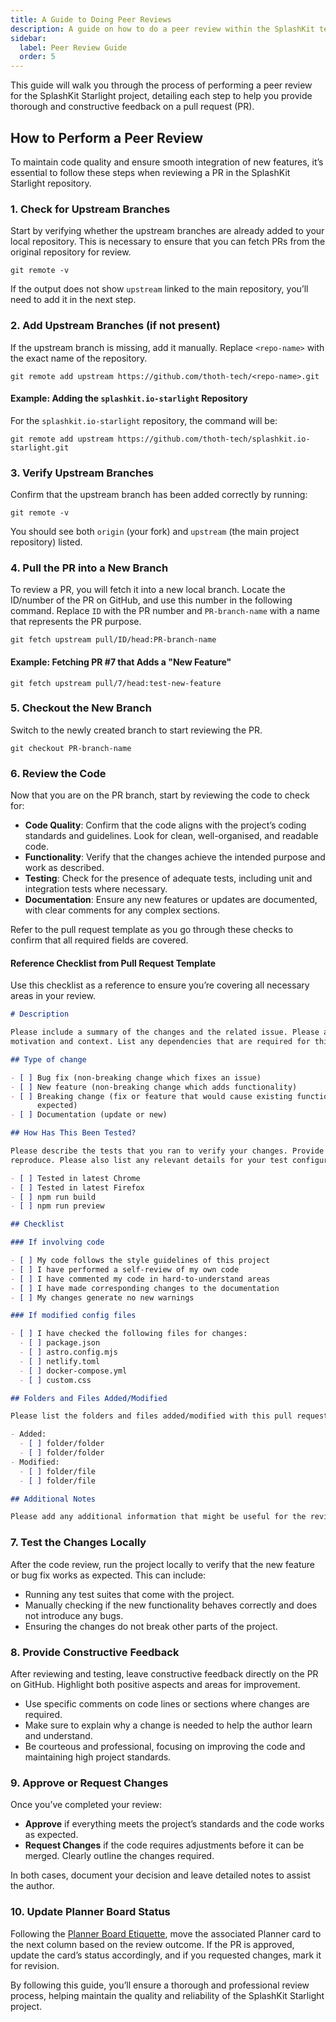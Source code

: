 ```yaml
---
title: A Guide to Doing Peer Reviews
description: A guide on how to do a peer review within the SplashKit team.
sidebar:
  label: Peer Review Guide
  order: 5
---
```


This guide will walk you through the process of performing a peer review for the SplashKit Starlight
project, detailing each step to help you provide thorough and constructive feedback on a pull request
(PR).

## How to Perform a Peer Review

To maintain code quality and ensure smooth integration of new features, it’s essential to follow
these steps when reviewing a PR in the SplashKit Starlight repository.

### 1. Check for Upstream Branches

Start by verifying whether the upstream branches are already added to your local repository. This is
necessary to ensure that you can fetch PRs from the original repository for review.

```shell
git remote -v
```

If the output does not show `upstream` linked to the main repository, you’ll need to add it in the
next step.

### 2. Add Upstream Branches (if not present)

If the upstream branch is missing, add it manually. Replace `<repo-name>` with the exact name of
the repository.

```shell
git remote add upstream https://github.com/thoth-tech/<repo-name>.git
```

#### Example: Adding the `splashkit.io-starlight` Repository

For the `splashkit.io-starlight` repository, the command will be:

```shell
git remote add upstream https://github.com/thoth-tech/splashkit.io-starlight.git
```

### 3. Verify Upstream Branches

Confirm that the upstream branch has been added correctly by running:

```shell
git remote -v
```

You should see both `origin` (your fork) and `upstream` (the main project repository) listed.

### 4. Pull the PR into a New Branch

To review a PR, you will fetch it into a new local branch. Locate the ID/number of the PR on GitHub,
and use this number in the following command. Replace `ID` with the PR number and `PR-branch-name`
with a name that represents the PR purpose.

```shell
git fetch upstream pull/ID/head:PR-branch-name
```

#### Example: Fetching PR #7 that Adds a "New Feature"

```shell
git fetch upstream pull/7/head:test-new-feature
```

### 5. Checkout the New Branch

Switch to the newly created branch to start reviewing the PR.

```shell
git checkout PR-branch-name
```

### 6. Review the Code

Now that you are on the PR branch, start by reviewing the code to check for:

- **Code Quality**: Confirm that the code aligns with the project’s coding standards and guidelines.
  Look for clean, well-organised, and readable code.
- **Functionality**: Verify that the changes achieve the intended purpose and work as described.
- **Testing**: Check for the presence of adequate tests, including unit and integration tests where necessary.
- **Documentation**: Ensure any new features or updates are documented, with clear comments for
  any complex sections.

Refer to the pull request template as you go through these checks to confirm that all required
fields are covered.

#### Reference Checklist from Pull Request Template

Use this checklist as a reference to ensure you’re covering all necessary areas in your review.

```markdown
# Description

Please include a summary of the changes and the related issue. Please also include relevant
motivation and context. List any dependencies that are required for this change.

## Type of change

- [ ] Bug fix (non-breaking change which fixes an issue)
- [ ] New feature (non-breaking change which adds functionality)
- [ ] Breaking change (fix or feature that would cause existing functionality to not work as
      expected)
- [ ] Documentation (update or new)

## How Has This Been Tested?

Please describe the tests that you ran to verify your changes. Provide instructions so we can
reproduce. Please also list any relevant details for your test configuration.

- [ ] Tested in latest Chrome
- [ ] Tested in latest Firefox
- [ ] npm run build
- [ ] npm run preview

## Checklist

### If involving code

- [ ] My code follows the style guidelines of this project
- [ ] I have performed a self-review of my own code
- [ ] I have commented my code in hard-to-understand areas
- [ ] I have made corresponding changes to the documentation
- [ ] My changes generate no new warnings

### If modified config files

- [ ] I have checked the following files for changes:
  - [ ] package.json
  - [ ] astro.config.mjs
  - [ ] netlify.toml
  - [ ] docker-compose.yml
  - [ ] custom.css

## Folders and Files Added/Modified

Please list the folders and files added/modified with this pull request.

- Added:
  - [ ] folder/folder
  - [ ] folder/folder
- Modified:
  - [ ] folder/file
  - [ ] folder/file

## Additional Notes

Please add any additional information that might be useful for the reviewers.
```

### 7. Test the Changes Locally

After the code review, run the project locally to verify that the new feature or bug fix works
as expected. This can include:

- Running any test suites that come with the project.
- Manually checking if the new functionality behaves correctly and does not introduce any bugs.
- Ensuring the changes do not break other parts of the project.

### 8. Provide Constructive Feedback

After reviewing and testing, leave constructive feedback directly on the PR on GitHub. Highlight
both positive aspects and areas for improvement.

- Use specific comments on code lines or sections where changes are required.
- Make sure to explain why a change is needed to help the author learn and understand.
- Be courteous and professional, focusing on improving the code and maintaining high project standards.

### 9. Approve or Request Changes

Once you’ve completed your review:

- **Approve** if everything meets the project’s standards and the code works as expected.
- **Request Changes** if the code requires adjustments before it can be merged. Clearly outline
  the changes required.

In both cases, document your decision and leave detailed notes to assist the author.

### 10. Update Planner Board Status

Following the [Planner Board Etiquette](/products/splashkit/splashkit-website/onboarding/07-planner-board),
move the associated Planner card to the next column based on the review outcome. If the PR is approved,
update the card’s status accordingly, and if you requested changes, mark it for revision.

By following this guide, you’ll ensure a thorough and professional review process, helping maintain
the quality and reliability of the SplashKit Starlight project.

